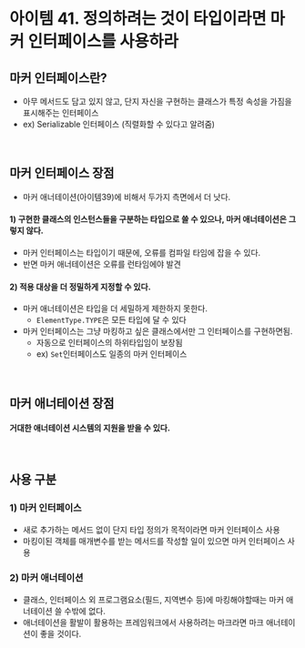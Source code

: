 # 아이템 41. 정의하려는 것이 타입이라면 마커 인터페이스를 사용하라

## 마커 인터페이스란?

- 아무 메서드도 담고 있지 않고, 단지 자신을 구현하는 클래스가 특정 속성을 가짐을 표시해주는 인터페이스
- ex) Serializable 인터페이스 (직렬화할 수 있다고 알려줌)

<br/>

## 마커 인터페이스 장점

- 마커 애너테이션(아이템39)에 비해서 두가지 측면에서 더 낫다.

#### 1) 구현한 클래스의 인스턴스들을 구분하는 타입으로 쓸 수 있으나, 마커 애너테이션은 그렇지 않다.

- 마커 인터페이스는 타입이기 때문에, 오류를 컴파일 타임에 잡을 수 있다.
- 반면 마커 애너테이션은 오류를 런타임에야 발견

#### 2) 적용 대상을 더 정밀하게 지정할 수 있다.

- 마커 애너테이션은 타입을 더 세밀하게 제한하지 못한다.
    - `ElementType.TYPE`은 모든 타입에 달 수 있다
- 마커 인터페이스는 그냥 마킹하고 싶은 클래스에서만 그 인터페이스를 구현하면됨.
    - 자동으로 인터페이스의 하위타입임이 보장됨
    - ex) `Set`인터페이스도 일종의 마커 인터페이스

<br/>

## 마커 애너테이션 장점

#### 거대한 애너테이션 시스템의 지원을 받을 수 있다.

<br/>

## 사용 구분

### 1) 마커 인터페이스

- 새로 추가하는 메서드 없이 단지 타입 정의가 목적이라면 마커 인터페이스 사용
- 마킹이된 객체를 매개변수를 받는 메서드를 작성할 일이 있으면 마커 인터페이스 사용

### 2) 마커 애너테이션

- 클래스, 인터페이스 외 프로그램요소(필드, 지역변수 등)에 마킹해야할때는 마커 애너테이션 쓸 수밖에 없다.
- 애너테이션을 활발이 활용하는 프레임워크에서 사용하려는 마크라면 마크 애너테이션이 좋을 것이다.
